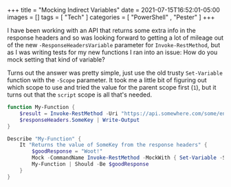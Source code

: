 +++
title = "Mocking Indirect Variables"
date = 2021-07-15T16:52:01-05:00
images = []
tags = [ "Tech" ]
categories = [ "PowerShell" , "Pester" ]
+++

I have been working with an API that returns some extra info in the response headers and so was looking forward to getting a lot of mileage out of the new `-ResponseHeadersVariable` parameter for `Invoke-RestMethod`, but as I was writing tests for my new functions I ran into an issue: How do you mock setting that kind of variable?

Turns out the answer was pretty simple, just use the old trusty `Set-Variable` function with the `-Scope` parameter. It took me a little bit of figuring out which scope to use and tried the value for the parent scope first (`1`), but it turns out that the `script` scope is all that's needed.

```powershell
function My-Function {
    $result = Invoke-RestMethod -Uri "https://api.somewhere.com/some/endpoint" -ResponseHeadersVariable responseHeaders
    $responseHeaders.SomeKey | Write-Output
}

Describe "My-Function" {
    It "Returns the value of SomeKey from the response headers" {
        $goodResponse = "Woot!"
        Mock -CommandName Invoke-RestMethod -MockWith { Set-Variable -Scope Script -Name responseHeaders -Value @{ SomeKey = $goodResponse }; return $true }
        My-Function | Should -Be $goodResponse
    }
}
```
